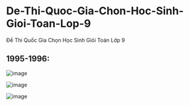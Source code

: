 # De-Thi-Quoc-Gia-Chon-Hoc-Sinh-Gioi-Toan-Lop-9
Đề Thi Quốc Gia Chọn Học Sinh Giỏi Toán Lớp 9

## 1995-1996:
![image](https://user-images.githubusercontent.com/526959/169425999-19b2066c-8f36-4243-930e-63e9c2a18de1.png)

![image](https://user-images.githubusercontent.com/526959/169425679-34e97325-228a-46b1-abe3-d30409d97143.png)

![image](https://user-images.githubusercontent.com/526959/169426172-1dd922c1-e2fc-4c56-8ae6-8748d6953cdb.png)




